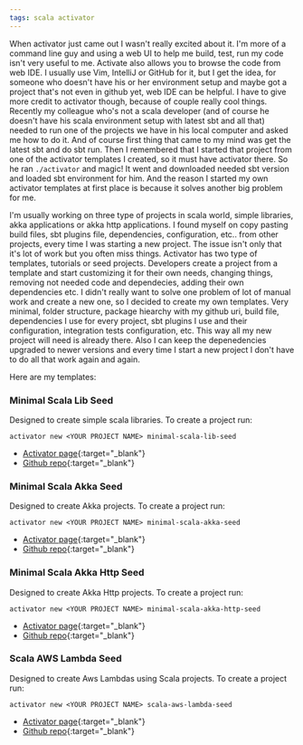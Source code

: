 ```yaml
---
tags: scala activator
---
```


When activator just came out I wasn't really excited about it. I'm more of a
command line guy and using a web UI to help me build, test, run my code isn't
very useful to me. Activate also allows you to browse the code from web IDE. I
usually use Vim, IntelliJ or GitHub for it, but I get the idea, for someone who
doesn't have his or her environment setup and maybe got a project that's not
even in github yet, web IDE can be helpful. I have to give more credit to
activator though, because of couple really cool things. Recently my colleague
who's not a scala developer (and of course he doesn't have his scala
environment setup with latest sbt and all that) needed to run one of the
projects we have in his local computer and asked me how to do it.
And of course first thing that came to my mind was get the latest sbt and do sbt
run. Then I remembered that I started that project from one of the activator
templates I created, so it must have activator there. So he ran ```./activator```
and magic! It went and downloaded needed sbt version and loaded sbt environment
for him. And the reason I started my own activator templates at first place is
because it solves another big problem for me.

<!--more-->

I'm usually working on three type of projects in scala world, simple libraries,
akka applications or akka http applications. I found myself on copy pasting
build files, sbt plugins file, dependencies, configuration, etc.. from other
projects, every time I was starting a new project. The issue isn't only that
it's lot of work but you often miss things. Activator has two type of
templates, tutorials or seed projects. Developers create a project from a
template and start customizing it for their own needs, changing things,
removing not needed code and dependecies, adding their own dependencies etc.
I didn't really want to solve one problem of lot of manual work and create a new
one, so I decided to create my own templates. Very minimal, folder structure,
package hiearchy with my github uri, build file, dependencies I use for every
project, sbt plugins I use and their configuration,
integration tests configuration, etc. This way all my new project will need
is already there. Also I can keep the depenedencies upgraded to newer
versions and every time I start a new project I don't have to do all that work
again and again.

Here are my templates:

### Minimal Scala Lib Seed
Designed to create simple scala libraries. To create a project run:

    activator new <YOUR PROJECT NAME> minimal-scala-lib-seed

* [Activator page](https://www.lightbend.com/activator/template/minimal-scala-lib-seed){:target="_blank"}
* [Github repo](https://github.com/yeghishe/minimal-scala-lib-seed){:target="_blank"}


### Minimal Scala Akka Seed
Designed to create Akka projects. To create a project run:

    activator new <YOUR PROJECT NAME> minimal-scala-akka-seed

* [Activator page](https://www.lightbend.com/activator/template/minimal-scala-akka-seed){:target="_blank"}
* [Github repo](https://github.com/yeghishe/minimal-scala-akka-seed){:target="_blank"}

### Minimal Scala Akka Http Seed
Designed to create Akka Http projects. To create a project run:

    activator new <YOUR PROJECT NAME> minimal-scala-akka-http-seed

* [Activator page](https://www.lightbend.com/activator/template/minimal-scala-akka-http-seed){:target="_blank"}
* [Github repo](https://github.com/yeghishe/minimal-scala-akka-http-seed){:target="_blank"}

### Scala AWS Lambda Seed
Designed to create Aws Lambdas using Scala projects. To create a project run:

    activator new <YOUR PROJECT NAME> scala-aws-lambda-seed

* [Activator page](https://www.lightbend.com/activator/template/scala-aws-lambda-seed){:target="_blank"}
* [Github repo](https://github.com/yeghishe/scala-aws-lambda-seed){:target="_blank"}
